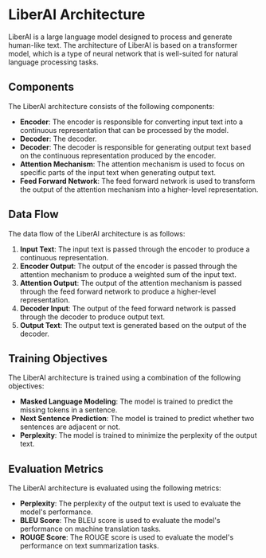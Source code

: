 # LiberAI Architecture
LiberAI is a large language model designed to process and generate human-like text. The architecture of LiberAI is based on a transformer model, which is a type of neural network that is well-suited for natural language processing tasks.

## Components
The LiberAI architecture consists of the following components:

* **Encoder**: The encoder is responsible for converting input text into a continuous representation that can be processed by the model.
* **Decoder**: The decoder.
* **Decoder**: The decoder is responsible for generating output text based on the continuous representation produced by the encoder.
* **Attention Mechanism**: The attention mechanism is used to focus on specific parts of the input text when generating output text.
* **Feed Forward Network**: The feed forward network is used to transform the output of the attention mechanism into a higher-level representation.

## Data Flow
The data flow of the LiberAI architecture is as follows:

1. **Input Text**: The input text is passed through the encoder to produce a continuous representation.
2. **Encoder Output**: The output of the encoder is passed through the attention mechanism to produce a weighted sum of the input text.
3. **Attention Output**: The output of the attention mechanism is passed through the feed forward network to produce a higher-level representation.
4. **Decoder Input**: The output of the feed forward network is passed through the decoder to produce output text.
5. **Output Text**: The output text is generated based on the output of the decoder.

## Training Objectives
The LiberAI architecture is trained using a combination of the following objectives:

* **Masked Language Modeling**: The model is trained to predict the missing tokens in a sentence.
* **Next Sentence Prediction**: The model is trained to predict whether two sentences are adjacent or not.
* **Perplexity**: The model is trained to minimize the perplexity of the output text.

## Evaluation Metrics
The LiberAI architecture is evaluated using the following metrics:

* **Perplexity**: The perplexity of the output text is used to evaluate the model's performance.
* **BLEU Score**: The BLEU score is used to evaluate the model's performance on machine translation tasks.
* **ROUGE Score**: The ROUGE score is used to evaluate the model's performance on text summarization tasks.
